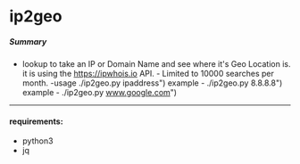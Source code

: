 # ip2geo

##### Summary

- lookup to take an IP or Domain Name and see where it's Geo Location is.
it is using the https://ipwhois.io API. - Limited to 10000 searches per month.
-usage
./ip2geo.py ipaddress")
example - ./ip2geo.py 8.8.8.8")
example - ./ip2geo.py www.google.com")

--------------------

#### requirements:
- python3
- jq
